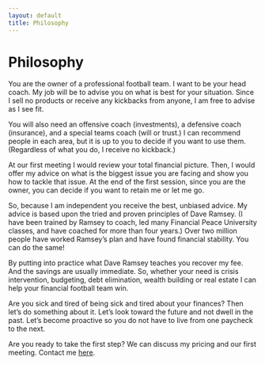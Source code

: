 ```yaml
---
layout: default
title: Philosophy
---
```

# Philosophy

You are the owner of a professional football team. I want to be your head coach. My job will be to advise you on what is best for your situation. Since I sell no products or receive any kickbacks from anyone, I am free to advise as I see fit.

You will also need an offensive coach (investments), a defensive coach (insurance), and a special teams coach (will or trust.) I can recommend people in each area, but it is up to you to decide if you want to use them. (Regardless of what you do, I receive no kickback.)

At our first meeting I would review your total financial picture. Then, I would offer my advice on what is the biggest issue you are facing and show you how to tackle that issue. At the end of the first session, since you are the owner, you can decide if you want to retain me or let me go.

So, because I am independent you receive the best, unbiased advice. My advice is based upon the tried and proven principles of Dave Ramsey. (I have been trained by Ramsey to coach, led many Financial Peace University classes, and have coached for more than four years.) Over two million people have worked Ramsey’s plan and have found financial stability. You can do the same!

By putting into practice what Dave Ramsey teaches you recover my fee. And the savings are usually immediate. So, whether your need is crisis intervention, budgeting, debt elimination, wealth building or real estate I can help your financial football team win.

Are you sick and tired of being sick and tired about your finances? Then let’s do something about it. Let’s look toward the future and not dwell in the past. Let’s become proactive so you do not have to live from one paycheck to the next.

Are you ready to take the first step?  We can discuss my pricing and our first meeting. Contact me [here](mailto:budgetcoachcurt@aol.com).



